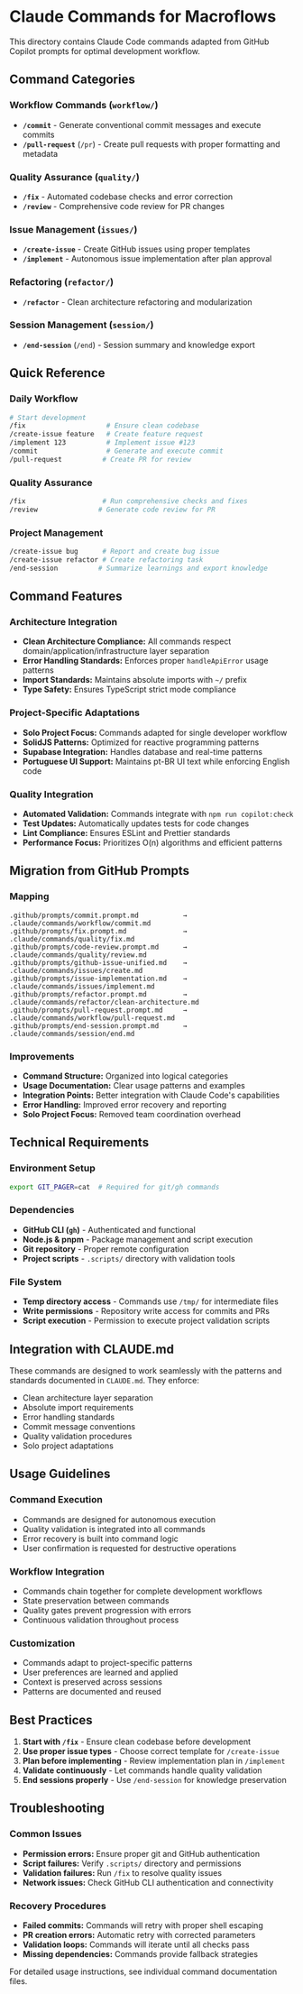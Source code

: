 # Claude Commands for Macroflows

This directory contains Claude Code commands adapted from GitHub Copilot prompts for optimal development workflow.

## Command Categories

### Workflow Commands (`workflow/`)
- **`/commit`** - Generate conventional commit messages and execute commits
- **`/pull-request`** (`/pr`) - Create pull requests with proper formatting and metadata

### Quality Assurance (`quality/`)
- **`/fix`** - Automated codebase checks and error correction
- **`/review`** - Comprehensive code review for PR changes

### Issue Management (`issues/`)
- **`/create-issue`** - Create GitHub issues using proper templates
- **`/implement`** - Autonomous issue implementation after plan approval

### Refactoring (`refactor/`)
- **`/refactor`** - Clean architecture refactoring and modularization

### Session Management (`session/`)
- **`/end-session`** (`/end`) - Session summary and knowledge export

## Quick Reference

### Daily Workflow
```bash
# Start development
/fix                    # Ensure clean codebase
/create-issue feature   # Create feature request
/implement 123          # Implement issue #123
/commit                 # Generate and execute commit
/pull-request          # Create PR for review
```

### Quality Assurance
```bash
/fix                   # Run comprehensive checks and fixes
/review               # Generate code review for PR
```

### Project Management
```bash
/create-issue bug      # Report and create bug issue
/create-issue refactor # Create refactoring task
/end-session          # Summarize learnings and export knowledge
```

## Command Features

### Architecture Integration
- **Clean Architecture Compliance:** All commands respect domain/application/infrastructure layer separation
- **Error Handling Standards:** Enforces proper `handleApiError` usage patterns
- **Import Standards:** Maintains absolute imports with `~/` prefix
- **Type Safety:** Ensures TypeScript strict mode compliance

### Project-Specific Adaptations
- **Solo Project Focus:** Commands adapted for single developer workflow
- **SolidJS Patterns:** Optimized for reactive programming patterns
- **Supabase Integration:** Handles database and real-time patterns
- **Portuguese UI Support:** Maintains pt-BR UI text while enforcing English code

### Quality Integration
- **Automated Validation:** Commands integrate with `npm run copilot:check`
- **Test Updates:** Automatically updates tests for code changes
- **Lint Compliance:** Ensures ESLint and Prettier standards
- **Performance Focus:** Prioritizes O(n) algorithms and efficient patterns

## Migration from GitHub Prompts

### Mapping
```
.github/prompts/commit.prompt.md           → .claude/commands/workflow/commit.md
.github/prompts/fix.prompt.md              → .claude/commands/quality/fix.md
.github/prompts/code-review.prompt.md      → .claude/commands/quality/review.md
.github/prompts/github-issue-unified.md    → .claude/commands/issues/create.md
.github/prompts/issue-implementation.md    → .claude/commands/issues/implement.md
.github/prompts/refactor.prompt.md         → .claude/commands/refactor/clean-architecture.md
.github/prompts/pull-request.prompt.md     → .claude/commands/workflow/pull-request.md
.github/prompts/end-session.prompt.md      → .claude/commands/session/end.md
```

### Improvements
- **Command Structure:** Organized into logical categories
- **Usage Documentation:** Clear usage patterns and examples
- **Integration Points:** Better integration with Claude Code's capabilities
- **Error Handling:** Improved error recovery and reporting
- **Solo Project Focus:** Removed team coordination overhead

## Technical Requirements

### Environment Setup
```bash
export GIT_PAGER=cat  # Required for git/gh commands
```

### Dependencies
- **GitHub CLI (`gh`)** - Authenticated and functional
- **Node.js & pnpm** - Package management and script execution
- **Git repository** - Proper remote configuration
- **Project scripts** - `.scripts/` directory with validation tools

### File System
- **Temp directory access** - Commands use `/tmp/` for intermediate files
- **Write permissions** - Repository write access for commits and PRs
- **Script execution** - Permission to execute project validation scripts

## Integration with CLAUDE.md

These commands are designed to work seamlessly with the patterns and standards documented in `CLAUDE.md`. They enforce:

- Clean architecture layer separation
- Absolute import requirements
- Error handling standards
- Commit message conventions
- Quality validation procedures
- Solo project adaptations

## Usage Guidelines

### Command Execution
- Commands are designed for autonomous execution
- Quality validation is integrated into all commands
- Error recovery is built into command logic
- User confirmation is requested for destructive operations

### Workflow Integration
- Commands chain together for complete development workflows
- State preservation between commands
- Quality gates prevent progression with errors
- Continuous validation throughout process

### Customization
- Commands adapt to project-specific patterns
- User preferences are learned and applied
- Context is preserved across sessions
- Patterns are documented and reused

## Best Practices

1. **Start with `/fix`** - Ensure clean codebase before development
2. **Use proper issue types** - Choose correct template for `/create-issue`
3. **Plan before implementing** - Review implementation plan in `/implement`
4. **Validate continuously** - Let commands handle quality validation
5. **End sessions properly** - Use `/end-session` for knowledge preservation

## Troubleshooting

### Common Issues
- **Permission errors:** Ensure proper git and GitHub authentication
- **Script failures:** Verify `.scripts/` directory and permissions
- **Validation failures:** Run `/fix` to resolve quality issues
- **Network issues:** Check GitHub CLI authentication and connectivity

### Recovery Procedures
- **Failed commits:** Commands will retry with proper shell escaping
- **PR creation errors:** Automatic retry with corrected parameters
- **Validation loops:** Commands will iterate until all checks pass
- **Missing dependencies:** Commands provide fallback strategies

For detailed usage instructions, see individual command documentation files.